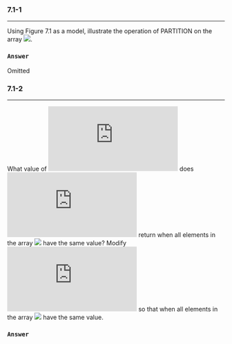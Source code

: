 ### 7.1-1 
***
Using Figure 7.1 as a model, illustrate the operation of PARTITION on the array ![](http://latex.codecogs.com/gif.latex?A\=\;<13,19,9,5,12,8,7,4,21,2,6,11>).
### `Answer`
Omitted

### 7.1-2  
***
What value of ![](http://latex.codecogs.com/gif.latex?q) does ![](http://latex.codecogs.com/gif.latex?PARTITION) return when all elements in the array ![](http://latex.codecogs.com/gif.latex?A\left[p..\r\right]) have the same value? Modify ![](http://latex.codecogs.com/gif.latex?PARTITION) so that when all elements in the array ![](http://latex.codecogs.com/gif.latex?A\left[p..\r\right]) have the same value.
### `Answer`
